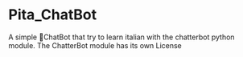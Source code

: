 # Pita_ChatBot
A simple 🤖ChatBot that try to learn italian
with the chatterbot python module.
The ChatterBot module has its own License
